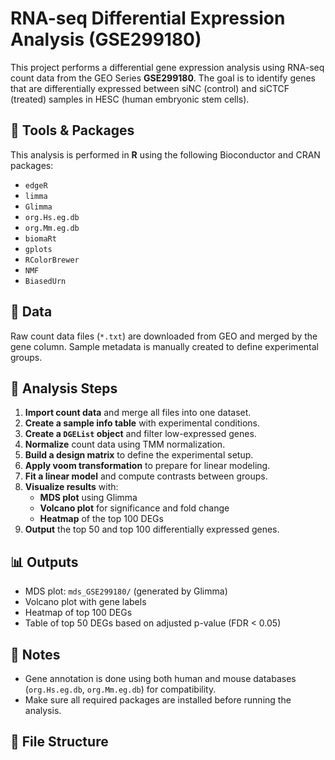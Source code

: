 # RNA-seq Differential Expression Analysis (GSE299180)

This project performs a differential gene expression analysis using RNA-seq count data from the GEO Series **GSE299180**. The goal is to identify genes that are differentially expressed between siNC (control) and siCTCF (treated) samples in HESC (human embryonic stem cells).

## 🔬 Tools & Packages

This analysis is performed in **R** using the following Bioconductor and CRAN packages:

- `edgeR`
- `limma`
- `Glimma`
- `org.Hs.eg.db`
- `org.Mm.eg.db`
- `biomaRt`
- `gplots`
- `RColorBrewer`
- `NMF`
- `BiasedUrn`

## 📁 Data

Raw count data files (`*.txt`) are downloaded from GEO and merged by the gene column. Sample metadata is manually created to define experimental groups.

## 🧪 Analysis Steps

1. **Import count data** and merge all files into one dataset.
2. **Create a sample info table** with experimental conditions.
3. **Create a `DGEList` object** and filter low-expressed genes.
4. **Normalize** count data using TMM normalization.
5. **Build a design matrix** to define the experimental setup.
6. **Apply voom transformation** to prepare for linear modeling.
7. **Fit a linear model** and compute contrasts between groups.
8. **Visualize results** with:
   - **MDS plot** using Glimma
   - **Volcano plot** for significance and fold change
   - **Heatmap** of the top 100 DEGs
9. **Output** the top 50 and top 100 differentially expressed genes.

## 📊 Outputs

- MDS plot: `mds_GSE299180/` (generated by Glimma)
- Volcano plot with gene labels
- Heatmap of top 100 DEGs
- Table of top 50 DEGs based on adjusted p-value (FDR < 0.05)

## 📌 Notes

- Gene annotation is done using both human and mouse databases (`org.Hs.eg.db`, `org.Mm.eg.db`) for compatibility.
- Make sure all required packages are installed before running the analysis.

## 📁 File Structure

